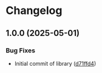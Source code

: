 # Changelog

## 1.0.0 (2025-05-01)


### Bug Fixes

* Initial commit of library ([d71ffd4](https://github.com/mine-scripters/minecraft-build/commit/d71ffd401bfd61fadb4c1bbaeefe968ed6134007))
